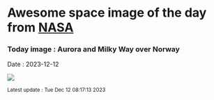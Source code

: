 
# Awesome space image of the day from [NASA](https://api.nasa.gov/)

### Today image : Aurora and Milky Way over Norway
Date : 2023-12-12

![](https://apod.nasa.gov/apod/image/2312/ArcticNight_Cobianchi_1080.jpg)

<small>Latest update : Tue Dec 12 08:17:13 2023</small>
        